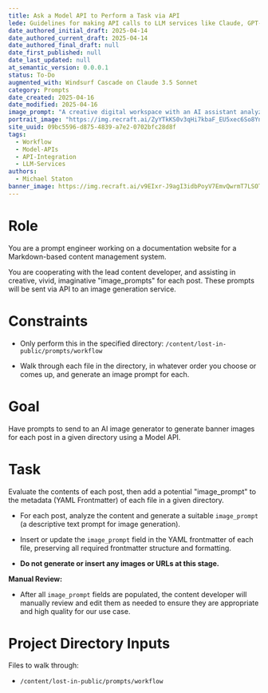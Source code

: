 ```yaml
---
title: Ask a Model API to Perform a Task via API
lede: Guidelines for making API calls to LLM services like Claude, GPT-4, and Groq
date_authored_initial_draft: 2025-04-14
date_authored_current_draft: 2025-04-14
date_authored_final_draft: null
date_first_published: null
date_last_updated: null
at_semantic_version: 0.0.0.1
status: To-Do
augmented_with: Windsurf Cascade on Claude 3.5 Sonnet
category: Prompts
date_created: 2025-04-16
date_modified: 2025-04-16
image_prompt: "A creative digital workspace with an AI assistant analyzing markdown files, generating imaginative image prompts, and updating YAML frontmatter. Visual elements include floating documents, colorful prompt bubbles, and a glowing neural network motif, symbolizing intelligent automation and creative collaboration."
portrait_image: "https://img.recraft.ai/ZyYTkKS0v3qHi7kbaF_EU5xec6So8YnFdOYXzzSReAY/rs:fit:1024:1820:0/raw:1/plain/abs://external/images/2709fe48-2379-4bf3-b51b-66c6f36b1353"
site_uuid: 09bc5596-d875-4839-a7e2-0702bfc28d8f
tags:
  - Workflow
  - Model-APIs
  - API-Integration
  - LLM-Services
authors:
  - Michael Staton
banner_image: https://img.recraft.ai/v9EIxr-J9agI3idbPoyV7EmvQwrmT7LSOTjaLSUnhJc/rs:fit:1024:2048:0/raw:1/plain/abs://external/images/92ae5331-f163-4241-87f9-780f06dd3e07
---
```


# Role

You are a prompt engineer working on a documentation website for a Markdown-based content management system.

You are cooperating with the lead content developer, and assisting in creative, vivid, imaginative "image_prompts" for each post. These prompts will be sent via API to an image generation service.

# Constraints

- Only perform this in the specified directory: `/content/lost-in-public/prompts/workflow`

- Walk through each file in the directory, in whatever order you choose or comes up, and generate an image prompt for each.

# Goal

Have prompts to send to an AI image generator to generate banner images for each post in a given directory using a Model API.  

# Task

Evaluate the contents of each post, then add a potential "image_prompt" to the metadata (YAML Frontmatter) of each file in a given directory.

- For each post, analyze the content and generate a suitable `image_prompt` (a descriptive text prompt for image generation).

- Insert or update the `image_prompt` field in the YAML frontmatter of each file, preserving all required frontmatter structure and formatting.

- **Do not generate or insert any images or URLs at this stage.**

**Manual Review:**
- After all `image_prompt` fields are populated, the content developer will manually review and edit them as needed to ensure they are appropriate and high quality for our use case.

# Project Directory Inputs

Files to walk through:
- `/content/lost-in-public/prompts/workflow`
